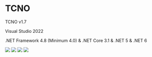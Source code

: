 # TCNO
  <p>TCNO v1.7</p>
  <p>Visual Studio 2022</p>
  <p>.NET Framework 4.8 (Minimum 4.0) & .NET Core 3.1 & .NET 5 & .NET 6</p>
  <img src="https://raw.githubusercontent.com/Taiizor/TCNO/master/.screenshots/UI_1.png" />
  <img src="https://raw.githubusercontent.com/Taiizor/TCNO/master/.screenshots/UI_2.png" />
  <img src="https://raw.githubusercontent.com/Taiizor/TCNO/master/.screenshots/UI_3.png" />
  <img src="https://raw.githubusercontent.com/Taiizor/TCNO/master/.screenshots/UI_4.png" />